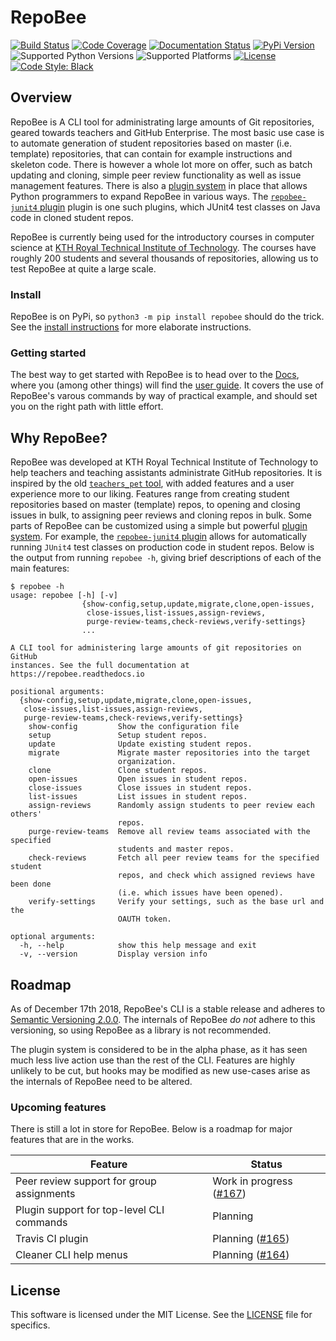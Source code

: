 # RepoBee
[![Build Status](https://travis-ci.com/repobee/repobee.svg)](https://travis-ci.com/repobee/repobee)
[![Code Coverage](https://codecov.io/gh/repobee/repobee/branch/master/graph/badge.svg)](https://codecov.io/gh/repobee/repobee)
[![Documentation Status](https://readthedocs.org/projects/repobee/badge/?version=latest)](http://repobee.readthedocs.io/en/latest/)
[![PyPi Version](https://badge.fury.io/py/repobee.svg)](https://badge.fury.io/py/repobee)
![Supported Python Versions](https://img.shields.io/badge/python-3.5%2C%203.6%2C%203.7-blue.svg)
![Supported Platforms](https://img.shields.io/badge/platforms-Linux%2C%20macOS-blue.svg)
[![License](https://img.shields.io/badge/license-MIT-blue.svg)](LICENSE)
[![Code Style: Black](https://img.shields.io/badge/code%20style-black-000000.svg)](https://github.com/ambv/black)

## Overview
RepoBee is A CLI tool for administrating large amounts of Git repositories,
geared towards teachers and GitHub Enterprise. The most basic use case is to
automate generation of student repositories based on master (i.e. template)
repositories, that can contain for example instructions and skeleton code.
There is however a whole lot more on offer, such as batch updating and cloning,
simple peer review functionality as well as issue management features. There is
also a [plugin system](https://github.com/repobee/repobee-plug) in place that
allows Python programmers to expand RepoBee in various ways. The
[`repobee-junit4` plugin](https://github.com/repobee/repobee-junit4) plugin is
one such plugins, which JUnit4 test classes on Java code in cloned student
repos.

RepoBee is currently being used for the introductory courses in computer science at
[KTH Royal Technical Institute of Technology](https://www.kth.se/en/eecs). The
courses have roughly 200 students and several thousands of repositories,
allowing us to test RepoBee at quite a large scale.

### Install
RepoBee is on PyPi, so `python3 -m pip install repobee` should do the trick. See the
[install instructions](https://repobee.readthedocs.io/en/latest/install.html)
for more elaborate instructions.

### Getting started
The best way to get started with RepoBee is to head over to the
[Docs](https://repobee.readthedocs.io/en/latest/), where you (among other
things) will find the
[user guide](https://repobee.readthedocs.io/en/latest/userguide.html).
It covers the use of RepoBee's varous commands by way of practical example,
and should set you on the right path with little effort.

## Why RepoBee?
RepoBee was developed at KTH Royal Technical Institute of Technology to help
teachers and teaching assistants administrate GitHub repositories. It is
inspired by the old
[`teachers_pet` tool](https://github.com/education/teachers_pet), with added
features and a user experience more to our liking. Features range from creating
student repositories based on master (template) repos, to opening and closing
issues in bulk, to assigning peer reviews and cloning repos in bulk. Some parts
of RepoBee can be customized using a simple but powerful [plugin
system](https://github.com/repobee/repobee-plug). For example, the
[`repobee-junit4` plugin](https://github.com/repobee/repobee-junit4) allows for
automatically running `JUnit4` test classes on production code in student repos.
Below is the output from running `repobee -h`, giving brief descriptions of
each of the main features:

```
$ repobee -h
usage: repobee [-h] [-v]
                {show-config,setup,update,migrate,clone,open-issues,
                 close-issues,list-issues,assign-reviews,
                 purge-review-teams,check-reviews,verify-settings}
                ...

A CLI tool for administering large amounts of git repositories on GitHub
instances. See the full documentation at https://repobee.readthedocs.io

positional arguments:
  {show-config,setup,update,migrate,clone,open-issues,
   close-issues,list-issues,assign-reviews,
   purge-review-teams,check-reviews,verify-settings}
    show-config         Show the configuration file
    setup               Setup student repos.
    update              Update existing student repos.
    migrate             Migrate master repositories into the target
                        organization.
    clone               Clone student repos.
    open-issues         Open issues in student repos.
    close-issues        Close issues in student repos.
    list-issues         List issues in student repos.
    assign-reviews      Randomly assign students to peer review each others'
                        repos.
    purge-review-teams  Remove all review teams associated with the specified
                        students and master repos.
    check-reviews       Fetch all peer review teams for the specified student
                        repos, and check which assigned reviews have been done
                        (i.e. which issues have been opened).
    verify-settings     Verify your settings, such as the base url and the
                        OAUTH token.

optional arguments:
  -h, --help            show this help message and exit
  -v, --version         Display version info
```

## Roadmap
As of December 17th 2018, RepoBee's CLI is a stable release and adheres to
[Semantic Versioning 2.0.0](https://semver.org/spec/v2.0.0.html). The internals
of RepoBee _do not_ adhere to this versioning, so using RepoBee as a library
is not recommended.

The plugin system is considered to be in the alpha phase, as it has seen much
less live action use than the rest of the CLI. Features are highly unlikely to
be cut, but hooks may be modified as new use-cases arise as the internals of
RepoBee need to be altered.

### Upcoming features
There is still a lot in store for RepoBee. Below is a roadmap for major
features that are in the works.

| Feature                                   | Status                                                                    |
| -------                                   | ------                                                                    |
| Peer review support for group assignments | Work in progress  ([#167](https://github.com/repobee/repobee/issues/167)) |
| Plugin support for top-level CLI commands | Planning                                                                  |
| Travis CI plugin                          | Planning ([#165](https://github.com/repobee/repobee/issues/165))          |
| Cleaner CLI help menus                    | Planning ([#164](https://github.com/repobee/repobee/issues/164))          |

## License
This software is licensed under the MIT License. See the [LICENSE](LICENSE)
file for specifics.

